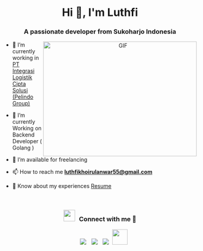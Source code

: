 <h1 align="center">Hi 👋, I'm  Luthfi</h1>
<h3 align="center">A passionate developer from Sukoharjo Indonesia</h3>

<a target="_blank" align="center">
<!--   <img align="right" top="500" height="300" width="400" alt="GIF" src="https://media.giphy.com/media/SWoSkN6DxTszqIKEqv/giphy.gif"> -->
  <img align="right" top="500" height="300" width="400" alt="GIF" src="https://wakatime.com/share/@856422b8-582f-40db-933f-95faea8e8c5a/7129ca2f-1112-43a4-ad07-a3c21503d899.svg">
</a>

- 🔭 I’m currently working in <a href="https://www.ilcs.co.id/" target="blank">PT Integrasi Logistik Cipta Solusi (Pelindo Group)</a>

- 🌱 I’m currently Working on Backend Developer ( Golang )

- 🤝 I’m available for freelancing

- 📫 How to reach me **[luthfikhoirulanwar55@gmail.com](mailto:luthfikhoirulanwar55@gmail.com)**

- 📄 Know about my experiences <a href="https://filab.my.id" target="blank">Resume</a>
<br/>
<h3 align="center" > <img src="https://media.giphy.com/media/iY8CRBdQXODJSCERIr/giphy.gif" width="30" height="30" style="margin-right: 10px;">Connect with me 🤝 </h3>

<p align="center">
<div align="center" class="icons-social" style="margin-left: 10px;">
  <a style="margin-left: 10px;" target="_blank" href="https://www.linkedin.com/in/luthfikhan/">
    <img src="https://img.icons8.com/doodle/40/000000/linkedin--v2.png"></a>
  <a style="margin-left: 10px;" target="_blank" href="https://github.com/luthfikhan">
    <img src="https://img.icons8.com/doodle/40/000000/github--v1.png"></a>
  <a style="margin-left: 10px;" target="_blank" href="https://instagram.com/luthfikhann">
    <img src="https://img.icons8.com/doodle/40/000000/instagram-new--v2.png"></a>
    <a style="margin-left: 5px;" target="_blank"
    href="https://filab.my.id">
    <img width="40px" src="https://cdn-icons-png.flaticon.com/512/13112/13112239.png"></a>
</div>
</p>

